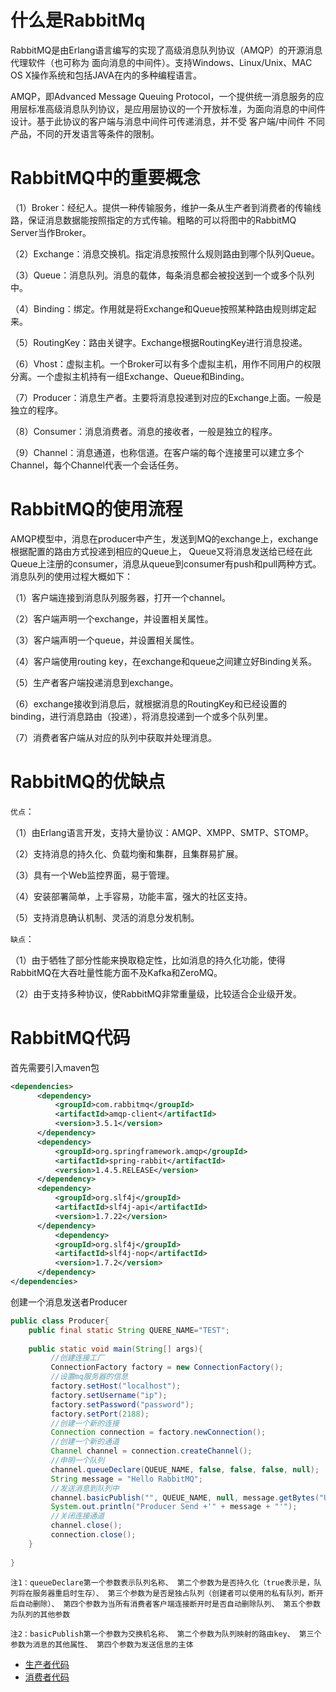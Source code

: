 # 什么是RabbitMq
 RabbitMQ是由Erlang语言编写的实现了高级消息队列协议（AMQP）的开源消息代理软件（也可称为 面向消息的中间件）。支持Windows、Linux/Unix、MAC OS X操作系统和包括JAVA在内的多种编程语言。

 AMQP，即Advanced Message Queuing Protocol，一个提供统一消息服务的应用层标准高级消息队列协议，是应用层协议的一个开放标准，为面向消息的中间件设计。基于此协议的客户端与消息中间件可传递消息，并不受 客户端/中间件 不同产品，不同的开发语言等条件的限制。
 
# RabbitMQ中的重要概念

（1）Broker：经纪人。提供一种传输服务，维护一条从生产者到消费者的传输线路，保证消息数据能按照指定的方式传输。粗略的可以将图中的RabbitMQ Server当作Broker。

（2）Exchange：消息交换机。指定消息按照什么规则路由到哪个队列Queue。

（3）Queue：消息队列。消息的载体，每条消息都会被投送到一个或多个队列中。

（4）Binding：绑定。作用就是将Exchange和Queue按照某种路由规则绑定起来。

（5）RoutingKey：路由关键字。Exchange根据RoutingKey进行消息投递。

（6）Vhost：虚拟主机。一个Broker可以有多个虚拟主机，用作不同用户的权限分离。一个虚拟主机持有一组Exchange、Queue和Binding。

（7）Producer：消息生产者。主要将消息投递到对应的Exchange上面。一般是独立的程序。

（8）Consumer：消息消费者。消息的接收者，一般是独立的程序。

（9）Channel：消息通道，也称信道。在客户端的每个连接里可以建立多个Channel，每个Channel代表一个会话任务。

# RabbitMQ的使用流程
 AMQP模型中，消息在producer中产生，发送到MQ的exchange上，exchange根据配置的路由方式投递到相应的Queue上，
 Queue又将消息发送给已经在此Queue上注册的consumer，消息从queue到consumer有push和pull两种方式。消息队列的使用过程大概如下：

（1）客户端连接到消息队列服务器，打开一个channel。

（2）客户端声明一个exchange，并设置相关属性。

（3）客户端声明一个queue，并设置相关属性。

（4）客户端使用routing key，在exchange和queue之间建立好Binding关系。

（5）生产者客户端投递消息到exchange。

（6）exchange接收到消息后，就根据消息的RoutingKey和已经设置的binding，进行消息路由（投递），将消息投递到一个或多个队列里。

（7）消费者客户端从对应的队列中获取并处理消息。

# RabbitMQ的优缺点
`优点`：

（1）由Erlang语言开发，支持大量协议：AMQP、XMPP、SMTP、STOMP。

（2）支持消息的持久化、负载均衡和集群，且集群易扩展。

（3）具有一个Web监控界面，易于管理。

（4）安装部署简单，上手容易，功能丰富，强大的社区支持。

（5）支持消息确认机制、灵活的消息分发机制。

`缺点`：

（1）由于牺牲了部分性能来换取稳定性，比如消息的持久化功能，使得RabbitMQ在大吞吐量性能方面不及Kafka和ZeroMQ。

（2）由于支持多种协议，使RabbitMQ非常重量级，比较适合企业级开发。 

# RabbitMQ代码
首先需要引入maven包
```xml
<dependencies>
      <dependency>
          <groupId>com.rabbitmq</groupId>
          <artifactId>amqp-client</artifactId>
          <version>3.5.1</version>
      </dependency>
      <dependency>
          <groupId>org.springframework.amqp</groupId>
          <artifactId>spring-rabbit</artifactId>
          <version>1.4.5.RELEASE</version>
      </dependency>
      <dependency>
          <groupId>org.slf4j</groupId>
          <artifactId>slf4j-api</artifactId>
          <version>1.7.22</version>
      </dependency>
          <dependency>
          <groupId>org.slf4j</groupId>
          <artifactId>slf4j-nop</artifactId>
          <version>1.7.2</version>
      </dependency>
</dependencies>
```
创建一个消息发送者Producer
```java
public class Producer{
    public final static String QUERE_NAME="TEST";
    
    public static void main(String[] args){
         //创建连接工厂
         ConnectionFactory factory = new ConnectionFactory();
         //设置mq服务器的信息
         factory.setHost("localhost");
         factory.setUsername("ip");
         factory.setPassword("password");
         factory.setPort(2188);
         //创建一个新的连接
         Connection connection = factory.newConnection();
         //创建一个新的通道
         Channel channel = connection.createChannel();
         //申明一个队列
         channel.queueDeclare(QUEUE_NAME, false, false, false, null);
         String message = "Hello RabbitMQ";
         //发送消息到队列中
         channel.basicPublish("", QUEUE_NAME, null, message.getBytes("UTF-8"));
         System.out.println("Producer Send +'" + message + "'");
         //关闭连接通道
         channel.close();
         connection.close();
    }
    
}
```

`注1：queueDeclare第一个参数表示队列名称、
第二个参数为是否持久化（true表示是，队列将在服务器重启时生存）、
第三个参数为是否是独占队列（创建者可以使用的私有队列，断开后自动删除）、
第四个参数为当所有消费者客户端连接断开时是否自动删除队列、
第五个参数为队列的其他参数`

`注2：basicPublish第一个参数为交换机名称、
第二个参数为队列映射的路由key、
第三个参数为消息的其他属性、
第四个参数为发送信息的主体`

- [生产者代码](../../mq/src/main/java/rabbitMq/controllers/RabbitProductControllers.java)
- [消费者代码](../../mq/src/main/java/rabbitMq/controllers/RabbitCustomerControllers.java)
